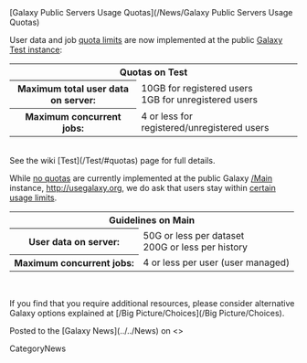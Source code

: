 <div class='newsItemHeader'>[Galaxy Public Servers Usage Quotas](/News/Galaxy Public Servers Usage Quotas)</div>

User data and job [quota limits](/Test/#quotas) are now implemented at the public [Galaxy Test instance](http://test.g2.bx.psu.edu):

<table>
  <tr>
    <th colspan=2> Quotas on Test </th>
  </tr>
  <tr>
    <th> Maximum total user data on server: </th>
    <td> 10GB for registered users<br />1GB for unregistered users </td>
  </tr>
  <tr>
    <th> Maximum concurrent jobs: </th>
    <td> 4 or less for registered/unregistered users </td>
  </tr>
</table>

<br />
See the wiki [Test](/Test/#quotas) page for full details.

While [no quotas](/Main/#quotas) are currently implemented at the public Galaxy [/Main](/Main) instance, http://usegalaxy.org, we do ask that users stay within [certain usage limits](/Main/#quotas).

<table>
  <tr>
    <th colspan=2> Guidelines on Main </th>
  </tr>
  <tr>
    <th> User data on server: </th>
    <td> 50G or less per dataset<br />200G or less per history </td>
  </tr>
  <tr>
    <th> Maximum concurrent jobs: </th>
    <td> 4 or less per user (user managed) </td>
  </tr>
</table>

<br />

If you find that you require additional resources, please consider alternative Galaxy options explained at [/Big Picture/Choices](/Big Picture/Choices).

<div class='newsItemFooter'>Posted to the [Galaxy News](../../News) on <<Date(2011-08-22T17:06:09Z)>></div>

CategoryNews
